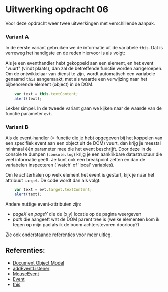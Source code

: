# Uitwerking opdracht 06
Voor deze opdracht weer twee uitwerkingen met verschillende aanpak.

### Variant A
In de eerste variant gebruiken we de informatie uit de variabele `this`. Dat is verreweg het handigste en de
reden hiervoor is als volgt:

Als je een eventhandler hebt gekoppeld aan een element, en het event "vuurt" (vindt plaats), dan zal de betreffende
functie worden aangeroepen. Om de ontwikkelaar van dienst te zijn, wordt automatisch een variabele genaamd
`this` aangemaakt, met als waarde een verwijzing naar het bijbehorende element (object) in de DOM.
```javascript
    var text = this.textContent;
    alert(text);
```

Lekker simpel. In de tweede variant gaan we kijken naar de waarde van de functie parameter `evt`.

### Variant B
Als de event-handler (= functie die je hebt opgegeven bij het koppelen van een specifiek event aan een object
uit de DOM) vuurt, dan krijg je meestal minimaal één parameter mee die het event beschrijft. Door deze in
de console te dumpen (`console.log`) krijg je een aanklikbare datastructuur die veel informatie geeft. Je
kunt ook een breakpoint zetten en dan de variabelen inspecteren ('watch' of 'local' variables).

Om te achterhalen op welk element het event is gestart, kijk je naar het attribuut `target`. De code wordt
dan als volgt: 
```javascript
    var text = evt.target.textContent;
    alert(text);
```

Andere nuttige event-attributen zijn:
  * *pageX* en *pageY* die de (x,y) locatie op de pagina weergeven
  * *path* die aangeeft wat de DOM parent tree is (welke elementen kom ik tegen op mijn pad als ik de boom achterstevoren doorloop?)

Zie ook onderstaande referenties voor meer uitleg.

## Referenties:
  * [Document Object Model](https://nl.wikipedia.org/wiki/Document_Object_Model)
  * [addEventListener](https://developer.mozilla.org/en-US/docs/Web/API/EventTarget/addEventListener)
  * [MouseEvent](https://developer.mozilla.org/en-US/docs/Web/API/MouseEvent)
  * [Event](https://developer.mozilla.org/en-US/docs/Web/API/Event)
  * [this](https://developer.mozilla.org/en-US/docs/Web/JavaScript/Reference/Operators/this)